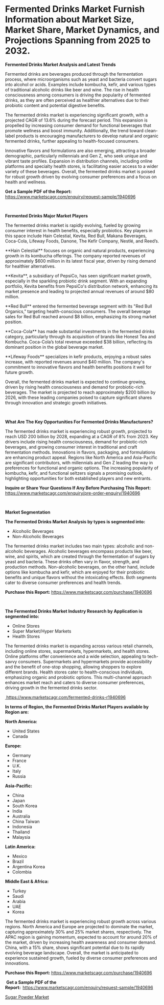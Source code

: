 <p><h1>Fermented Drinks Market Furnish Information about Market Size, Market Share, Market Dynamics, and Projections Spanning from 2025 to 2032.</h1></p><p><strong>Fermented Drinks Market Analysis and Latest Trends</strong></p>
<p><p>Fermented drinks are beverages produced through the fermentation process, where microorganisms such as yeast and bacteria convert sugars into alcohol or acids. Examples include kombucha, kefir, and various types of traditional alcoholic drinks like beer and wine. The rise in health consciousness among consumers is driving the popularity of fermented drinks, as they are often perceived as healthier alternatives due to their probiotic content and potential digestive benefits.</p><p>The fermented drinks market is experiencing significant growth, with a projected CAGR of 13.6% during the forecast period. This expansion is propelled by increasing consumer demand for functional beverages that promote wellness and boost immunity. Additionally, the trend toward clean-label products is encouraging manufacturers to develop natural and organic fermented drinks, further appealing to health-focused consumers.</p><p>Innovative flavors and formulations are also emerging, attracting a broader demographic, particularly millennials and Gen Z, who seek unique and vibrant taste profiles. Expansion in distribution channels, including online platforms and specialty health stores, is facilitating easier access to a wider variety of these beverages. Overall, the fermented drinks market is poised for robust growth driven by evolving consumer preferences and a focus on health and wellness.</p></p>
<p><strong>Get a Sample PDF of the Report:&nbsp;</strong> <a href="https://www.marketscagr.com/enquiry/request-sample/1940696?utm_campaign=3448&utm_medium=2&utm_source=Github&utm_content=ia&utm_term=07042025&utm_id=fermented-drinks">https://www.marketscagr.com/enquiry/request-sample/1940696</a></p>
<p>&nbsp;</p>
<p><strong>Fermented Drinks Major Market Players</strong></p>
<p><p>The fermented drinks market is rapidly evolving, fueled by growing consumer interest in health benefits, especially probiotics. Key players in this space include Hain Celestial, Kevita, Red Bull, Makana Beverages, Coca-Cola, Lifeway Foods, Danone, The Kefir Company, Nestlé, and Reed’s.</p><p>**Hain Celestial** focuses on organic and natural products, experiencing growth in its kombucha offerings. The company reported revenues of approximately $600 million in its latest fiscal year, driven by rising demand for healthier alternatives.</p><p>**Kevita**, a subsidiary of PepsiCo, has seen significant market growth, especially in the sparkling probiotic drink segment. With an expanding portfolio, Kevita benefits from PepsiCo's distribution network, enhancing its market presence and leading to projected annual revenues of around $80 million.</p><p>**Red Bull** entered the fermented beverage segment with its "Red Bull Organics," targeting health-conscious consumers. The overall beverage sales for Red Bull reached around $8 billion, emphasizing its strong market position.</p><p>**Coca-Cola** has made substantial investments in the fermented drinks category, particularly through its acquisition of brands like Honest Tea and Kombucha. Coca-Cola’s total revenue exceeded $38 billion, reflecting its dominant position in the global beverage market.</p><p>**Lifeway Foods** specializes in kefir products, enjoying a robust sales increase, with reported revenues around $40 million. The company's commitment to innovative flavors and health benefits positions it well for future growth.</p><p>Overall, the fermented drinks market is expected to continue growing, driven by rising health consciousness and demand for probiotic-rich beverages. The market is projected to reach approximately $200 billion by 2026, with these leading companies poised to capture significant shares through innovation and strategic growth initiatives.</p></p>
<p>&nbsp;</p>
<p><strong>What Are The Key Opportunities For Fermented Drinks Manufacturers?</strong></p>
<p><p>The fermented drinks market is experiencing robust growth, projected to reach USD 200 billion by 2028, expanding at a CAGR of 8% from 2023. Key drivers include rising health consciousness, demand for probiotic-rich beverages, and growing consumer interest in traditional and craft fermentation methods. Innovations in flavors, packaging, and formulations are enhancing product appeal. Regions like North America and Asia-Pacific are significant contributors, with millennials and Gen Z leading the way in preferences for functional and organic options. The increasing popularity of kombucha, kefir, and functional seltzers signals a promising outlook, highlighting opportunities for both established players and new entrants.</p></p>
<p><strong>Inquire or Share Your Questions If Any Before Purchasing This Report:</strong> <a href="https://www.marketscagr.com/enquiry/pre-order-enquiry/1940696?utm_campaign=3448&utm_medium=2&utm_source=Github&utm_content=ia&utm_term=07042025&utm_id=fermented-drinks">https://www.marketscagr.com/enquiry/pre-order-enquiry/1940696</a></p>
<p>&nbsp;</p>
<p><strong>Market Segmentation</strong></p>
<p><strong>The Fermented Drinks Market Analysis by types is segmented into:</strong></p>
<p><ul><li>Alcoholic Beverages</li><li>Non-Alcoholic Beverages</li></ul></p>
<p><p>The fermented drinks market includes two main types: alcoholic and non-alcoholic beverages. Alcoholic beverages encompass products like beer, wine, and spirits, which are created through the fermentation of sugars by yeast and bacteria. These drinks often vary in flavor, strength, and production methods. Non-alcoholic beverages, on the other hand, include options like kombucha and kefir, which are enjoyed for their probiotic benefits and unique flavors without the intoxicating effects. Both segments cater to diverse consumer preferences and health trends.</p></p>
<p><strong>Purchase this Report:&nbsp;</strong><a href="https://www.marketscagr.com/purchase/1940696?utm_campaign=3448&utm_medium=2&utm_source=Github&utm_content=ia&utm_term=07042025&utm_id=fermented-drinks">https://www.marketscagr.com/purchase/1940696</a></p>
<p>&nbsp;</p>
<p><strong>The Fermented Drinks Market Industry Research by Application is segmented into:</strong></p>
<p><ul><li>Online Stores</li><li>Super Market/Hyper Markets</li><li>Health Stores</li></ul></p>
<p><p>The fermented drinks market is expanding across various retail channels, including online stores, supermarkets, hypermarkets, and health stores. Online platforms offer convenience and a wide selection, appealing to tech-savvy consumers. Supermarkets and hypermarkets provide accessibility and the benefit of one-stop shopping, allowing shoppers to explore different brands. Health stores cater to health-conscious individuals, emphasizing organic and probiotic options. This multi-channel approach enhances market reach and caters to diverse consumer preferences, driving growth in the fermented drinks sector.</p></p>
<p><a href="https://www.marketscagr.com/fermented-drinks-r1940696?utm_campaign=3448&utm_medium=2&utm_source=Github&utm_content=ia&utm_term=07042025&utm_id=fermented-drinks">&nbsp;https://www.marketscagr.com/fermented-drinks-r1940696</a></p>
<p><strong>In terms of Region, the Fermented Drinks Market Players available by Region are:</strong></p>
<p>
    <p> <strong> North America: </strong>
        <ul>
            <li>United States</li>
            <li>Canada</li>
        </ul>
        </p> 
    <p> <strong> Europe: </strong>
        <ul>
            <li>Germany</li>
            <li>France</li>
            <li>U.K.</li>
            <li>Italy</li>
            <li>Russia</li>
        </ul>
        </p> 
    <p> <strong> Asia-Pacific: </strong>
        <ul>
            <li>China</li>
            <li>Japan</li>
            <li>South Korea</li>
            <li>India</li>
            <li>Australia</li>
            <li>China Taiwan</li>
            <li>Indonesia</li>
            <li>Thailand</li>
            <li>Malaysia</li>
        </ul>
        </p> 
    <p> <strong> Latin America: </strong>
        <ul>
            <li>Mexico</li>
            <li>Brazil</li>
            <li>Argentina Korea</li>
            <li>Colombia</li>
        </ul>
        </p> 
    <p> <strong> Middle East & Africa: </strong>
        <ul>
            <li>Turkey</li>
            <li>Saudi</li>
            <li>Arabia</li>
            <li>UAE</li>
            <li>Korea</li>
        </ul>
    </p>
    </p>
<p><p>The fermented drinks market is experiencing robust growth across various regions. North America and Europe are projected to dominate the market, capturing approximately 30% and 25% market shares, respectively. The APAC region is gaining momentum, expected to account for around 20% of the market, driven by increasing health awareness and consumer demand. China, with a 15% share, shows significant potential due to its rapidly evolving beverage landscape. Overall, the market is anticipated to experience sustained growth, fueled by diverse consumer preferences and innovations.</p></p>
<p><strong>Purchase this Report: </strong><a href="https://www.marketscagr.com/purchase/1940696?utm_campaign=3448&utm_medium=2&utm_source=Github&utm_content=ia&utm_term=07042025&utm_id=fermented-drinks">https://www.marketscagr.com/purchase/1940696</a></p>
<p>&nbsp;<strong>Get a Sample PDF of the Report:&nbsp;&nbsp;</strong><a href="https://www.marketscagr.com/enquiry/request-sample/1940696?utm_campaign=3448&utm_medium=2&utm_source=Github&utm_content=ia&utm_term=07042025&utm_id=fermented-drinks">https://www.marketscagr.com/enquiry/request-sample/1940696</a></p>
<p><strong></strong></p>
<p><p><a href="https://github.com/peggiputra7o/Market-Research-Report-List-1/blob/main/sugar-powder-market.md?utm_campaign=3448&utm_medium=2&utm_source=Github&utm_content=ia&utm_term=07042025&utm_id=fermented-drinks">Sugar Powder Market</a></p></p>